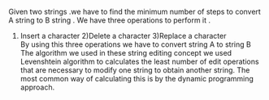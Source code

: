 Given two strings .we have to find the minimum number of steps to convert A string to B string .
We have three operations to perform it .
1) Insert a character
2)Delete a character 
3)Replace a character  
By using this three operations we have to convert string A to  string B
The algorithm we used in these string editing concept we used Levenshtein algorithm to calculates the least number of edit operations that are necessary to modify one string to obtain another string. The most common way of calculating this is by the dynamic programming approach.


